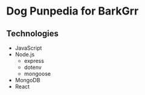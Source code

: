# Dog Punpedia for BarkGrr

## Technologies
* JavaScript
* Node.js
    * express
    * dotenv
    * mongoose
* MongoDB
* React
